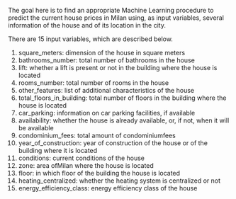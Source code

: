 The goal here is to find an appropriate Machine Learning procedure to predict the current house prices in Milan using, as input variables, 
several information of the house and of its location in the city. 

There are 15 input variables, which are described below.

1. square_meters: dimension of the house in square meters
2. bathrooms_number: total number of bathrooms in the house
3. lift: whether a lift is present or not in the building where the house is located
4. rooms_number: total number of rooms in the house
5. other_features: list of additional characteristics of the house
6. total_floors_in_building: total number of floors in the building where the house is located
7. car_parking: information on car parking facilities, if available
8. availability: whether the house is already available, or, if not, when it will be available
9. condominium_fees: total amount of condominiumfees
10. year_of_construction: year of construction of the house or of the building where it is located
11. conditions: current conditions of the house
12. zone: area ofMilan where the house is located
13. floor: in which floor of the building the house is located
14. heating_centralized: whether the heating system is centralized or not
15. energy_efficiency_class: energy efficiency class of the house
